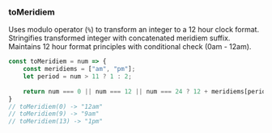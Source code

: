 ### toMeridiem

Uses modulo operator (`%`) to transform an integer to a 12 hour clock format. Stringifies transformed integer with concatenated meridiem suffix. Maintains 12 hour format principles with conditional check (0am - 12am).

```js
const toMeridiem = num => {
    const meridiems = ["am", "pm"];
    let period = num > 11 ? 1 : 2;
    
    return num === 0 || num === 12 || num === 24 ? 12 + meridiems[period] : num % 12 + meridiems[period];
}
// toMeridiem(0) -> "12am"
// toMeridiem(9) -> "9am"
// toMeridiem(13) -> "1pm"
```